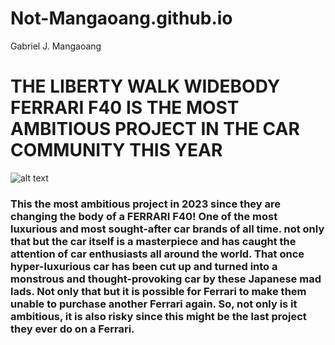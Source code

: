 # Not-Mangaoang.github.io
Gabriel J. Mangaoang

# **THE LIBERTY WALK WIDEBODY FERRARI F40 IS THE MOST AMBITIOUS PROJECT IN THE CAR COMMUNITY THIS YEAR**
![alt text](https://libertywalk.co.jp/wp-content/uploads/2023/02/LB-WORKS-FERRARI-F4000005.jpg)


### This the most ambitious project in 2023 since they are changing the body of a FERRARI F40! One of the most luxurious and  most sought-after car brands of all time. not only that but the car itself is a masterpiece and has caught the attention of car enthusiasts all around the world. That once hyper-luxurious car has been cut up and turned into a monstrous and thought-provoking car by these Japanese mad lads. Not only that but it is possible for Ferrari to make them unable to purchase another Ferrari again. So, not only is it ambitious, it is also risky since this might be the last project they ever do on a Ferrari.
